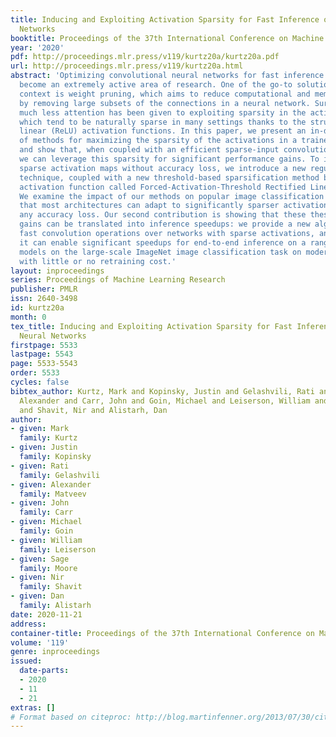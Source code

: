 ```yaml
---
title: Inducing and Exploiting Activation Sparsity for Fast Inference on Deep Neural
  Networks
booktitle: Proceedings of the 37th International Conference on Machine Learning
year: '2020'
pdf: http://proceedings.mlr.press/v119/kurtz20a/kurtz20a.pdf
url: http://proceedings.mlr.press/v119/kurtz20a.html
abstract: 'Optimizing convolutional neural networks for fast inference has recently
  become an extremely active area of research. One of the go-to solutions in this
  context is weight pruning, which aims to reduce computational and memory footprint
  by removing large subsets of the connections in a neural network. Surprisingly,
  much less attention has been given to exploiting sparsity in the activation maps,
  which tend to be naturally sparse in many settings thanks to the structure of rectified
  linear (ReLU) activation functions. In this paper, we present an in-depth analysis
  of methods for maximizing the sparsity of the activations in a trained neural network,
  and show that, when coupled with an efficient sparse-input convolution algorithm,
  we can leverage this sparsity for significant performance gains. To induce highly
  sparse activation maps without accuracy loss, we introduce a new regularization
  technique, coupled with a new threshold-based sparsification method based on a parameterized
  activation function called Forced-Activation-Threshold Rectified Linear Unit (FATReLU).
  We examine the impact of our methods on popular image classification models, showing
  that most architectures can adapt to significantly sparser activation maps without
  any accuracy loss. Our second contribution is showing that these these compression
  gains can be translated into inference speedups: we provide a new algorithm to enable
  fast convolution operations over networks with sparse activations, and show that
  it can enable significant speedups for end-to-end inference on a range of popular
  models on the large-scale ImageNet image classification task on modern Intel CPUs,
  with little or no retraining cost.'
layout: inproceedings
series: Proceedings of Machine Learning Research
publisher: PMLR
issn: 2640-3498
id: kurtz20a
month: 0
tex_title: Inducing and Exploiting Activation Sparsity for Fast Inference on Deep
  Neural Networks
firstpage: 5533
lastpage: 5543
page: 5533-5543
order: 5533
cycles: false
bibtex_author: Kurtz, Mark and Kopinsky, Justin and Gelashvili, Rati and Matveev,
  Alexander and Carr, John and Goin, Michael and Leiserson, William and Moore, Sage
  and Shavit, Nir and Alistarh, Dan
author:
- given: Mark
  family: Kurtz
- given: Justin
  family: Kopinsky
- given: Rati
  family: Gelashvili
- given: Alexander
  family: Matveev
- given: John
  family: Carr
- given: Michael
  family: Goin
- given: William
  family: Leiserson
- given: Sage
  family: Moore
- given: Nir
  family: Shavit
- given: Dan
  family: Alistarh
date: 2020-11-21
address: 
container-title: Proceedings of the 37th International Conference on Machine Learning
volume: '119'
genre: inproceedings
issued:
  date-parts:
  - 2020
  - 11
  - 21
extras: []
# Format based on citeproc: http://blog.martinfenner.org/2013/07/30/citeproc-yaml-for-bibliographies/
---
```

